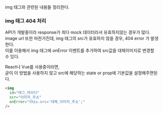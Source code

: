 img 태그와 관련된 내용들 정리한다.

### img 태그 404 처리

API가 개발중이라 response가 죄다 mock 데이터라서 유효하지않는 경우가 많다.\
image url 또한 마찬가진데, img 태그의 src가 유효하지 않을 경우, 404 error 가 발생한다.\
이를 이용해서 img 태그에 onError 이벤트를 추가하여 src값을 대체이미지로 변경할 수 있다.

React나 Vue를 사용중이라면,\
굳이 이 방법을 사용하지 않고 src에 해당하는 state or prop에 기본값을 설정해주면된다.

```html
<img
  id="태그_아이디"
  scr="이미지_주소"
  onError="this.src='대체_이미지_주소';"
/>
```
